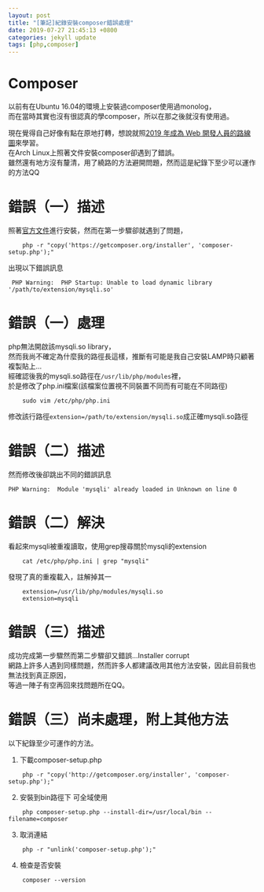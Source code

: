 ```yaml
---
layout: post
title: "[筆記]紀錄安裝composer錯誤處理"
date: 2019-07-27 21:45:13 +0800
categories: jekyll update
tags: [php,composer]
---
```


# Composer
以前有在Ubuntu 16.04的環境上安裝過composer使用過monolog，<br>
而在當時其實也沒有很認真的學composer，所以在那之後就沒有使用過。

現在覺得自己好像有點在原地打轉，想說就照[2019 年成為 Web 開發人員的路線圖](https://github.com/goodjack/developer-roadmap-chinese)來學習。<br>
在Arch Linux上照著文件安裝composer卻遇到了錯誤。<br>
雖然還有地方沒有釐清，用了繞路的方法避開問題，然而這是紀錄下至少可以運作的方法QQ

# 錯誤（一）描述
照著[官方文件](https://getcomposer.org/download/)進行安裝，然而在第一步驟卻就遇到了問題，
```shell
	php -r "copy('https://getcomposer.org/installer', 'composer-setup.php');"
```
出現以下錯誤訊息
```
 PHP Warning:  PHP Startup: Unable to load dynamic library '/path/to/extension/mysqli.so'
```
# 錯誤（一）處理
php無法開啟該mysqli.so library，<br>
然而我尚不確定為什麼我的路徑長這樣，推斷有可能是我自己安裝LAMP時只顧著複製貼上...<br>
經確認後我的mysqli.so路徑在`/usr/lib/php/modules`裡，<br>
於是修改了php.ini檔案(該檔案位置視不同裝置不同而有可能在不同路徑)
```shell
	sudo vim /etc/php/php.ini
```
修改該行路徑`extension=/path/to/extension/mysqli.so`成正確mysqli.so路徑

# 錯誤（二）描述
然而修改後卻跳出不同的錯誤訊息
```
PHP Warning:  Module 'mysqli' already loaded in Unknown on line 0
```
# 錯誤（二）解決
看起來mysqli被重複讀取，使用grep搜尋關於mysqli的extension
```shell
	cat /etc/php/php.ini | grep "mysqli"
```
發現了真的重複載入，註解掉其一
```
	extension=/usr/lib/php/modules/mysqli.so
	extension=mysqli
```

# 錯誤（三）描述
成功完成第一步驟然而第二步驟卻又錯誤...Installer corrupt<br>
網路上許多人遇到同樣問題，然而許多人都建議改用其他方法安裝，因此目前我也無法找到真正原因，<br>
等過一陣子有空再回來找問題所在QQ。
# 錯誤（三）尚未處理，附上其他方法
以下紀錄至少可運作的方法。

1. 下載composer-setup.php
```shell
	php -r "copy('http://getcomposer.org/installer', 'composer-setup.php');"
```
2. 安裝到bin路徑下 可全域使用
```shell
	php composer-setup.php --install-dir=/usr/local/bin --filename=composer
```
3. 取消連結
```shell
	php -r "unlink('composer-setup.php');"
```
4. 檢查是否安裝
```shell
	composer --version
```
